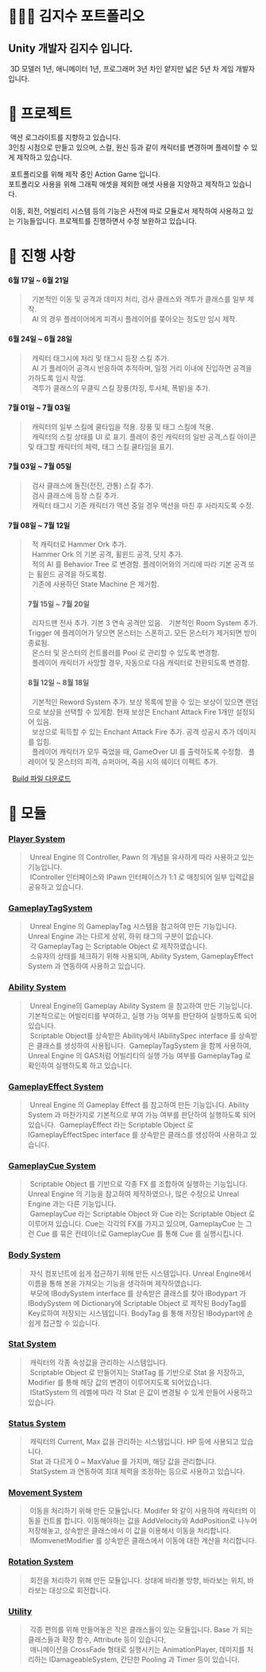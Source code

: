 # 👩🏻‍💻 김지수 포트폴리오

## Unity 개발자 김지수 입니다.
&nbsp;3D 모델러 1년, 애니메이터 1년, 프로그래머 3년 차인 얕지만 넓은 5년 차 게임 개발자 입니다.     

# 📝 프로젝트
&nbsp;액션 로그라이트를 지향하고 있습니다.   
3인칭 시점으로 만들고 있으며, 스컬, 원신 등과 같이 캐릭터를 변경하며 플레이할 수 있게 제작하고 있습니다.   

&nbsp;포트폴리오를 위해 제작 중인 Action Game 입니다.  
포트폴리오 사용을 위해 그래픽 애셋을 제외한 애셋 사용을 지양하고 제작하고 있습니다.    

&nbsp;이동, 회전, 어빌리티 시스템 등의 기능은 사전에 따로 모듈로서 제작하여 사용하고 있는 기능들입니다. 프로젝트를 진행하면서 수정 보완하고 있습니다.


# 📜 진행 사항
 #### 6월 17일 ~ 6월 21일
> &nbsp;   기본적인 이동 및 공격과 데미지 처리, 검사 클래스와 격투가 클래스를 일부 제작.    
> &nbsp;   AI 의 경우 플레이어에게 피격시 플레이어를 쫒아오는 정도만 임시 제작.    
#### 6월 24일 ~ 6월 28일
> &nbsp; 캐릭터 태그시에 처리 및 태그시 등장 스킬 추가.    
> &nbsp; AI 가 플레이어 공격시 반응하여 추적하며, 일정 거리 이내에 진입하면 공격을 가하도록 임시 작업.    
> &nbsp; 격투가 클래스의 우클릭 스킬 장풍(차징, 투사체, 폭발)을 추가.    
#### 7월 01일 ~ 7월 03일
> &nbsp;  캐릭터의 일부 스킬에 쿨타임을 적용. 장풍 및 태그 스킬에 적용.    
> &nbsp;  캐릭터의 스킬 상태를 UI 로 표기. 플레이 중인 캐릭터의 일반 공격,스킬 아이콘 및 태그할 캐릭터의 체력, 태그 스킬 쿨타임을 표기.   
#### 7월 03일 ~ 7월 05일
> &nbsp;  검사 클래스에 돌진(전진, 관통) 스킬 추가.    
> &nbsp;  검사 클래스에 등장 스킬 추가.    
> &nbsp;  캐릭터 태그시 기존 캐릭터가 액션 중일 경우 액션을 마친 후 사라지도록 수정.   
#### 7월 08일 ~ 7월 12일
> &nbsp;  적 캐릭터로 Hammer Ork 추가.    
> &nbsp;  Hammer Ork 의 기본 공격, 휠윈드 공격, 닷지 추가.    
> &nbsp;  적의 AI 를 Behavior Tree 로 변경함. 플레이어와의 거리에 따라 기본 공격 또는 휠윈드 공격을 하도록함.        
> &nbsp;  기존에 사용하던 State Machine 은 제거함.
> #### 7월 15일 ~ 7월 20일
> &nbsp;  리자드맨 전사 추가. 기본 3 연속 공격만 있음.
> &nbsp;  기본적인 Room System 추가. Trigger 에 플레이어가 닿으면 몬스터는 스폰하고. 모든 몬스터가 제거되면 방이 종료됨.      
> &nbsp;  몬스터 및 몬스터의 컨트롤러를 Pool 로 관리할 수 있도록 변경함.    
> &nbsp;  플레이어 캐릭터가 사망할 경우, 자동으로 다음 캐릭터로 전환되도록 변경함.    
> #### 8월 12일 ~ 8월 18일
> &nbsp;  기본적인 Reword System 추가. 보상 목록에 받을 수 있는 보상이 있으면 랜덤으로 보상을 선택할 수 있게함. 현재 보상은 Enchant Attack Fire 1개만 설정되어 있음.   
> &nbsp;  보상으로 획득할 수 있는 Enchant Attack Fire 추가. 공격 성공시 추가 데미지를 입힘.     
> &nbsp;  플레이어 캐릭터가 모두 죽었을 때, GameOver UI 를 출력하도록 수정함.
> &nbsp;  플레이어 및 몬스터의 피격, 슈퍼아머, 죽음 시의 쉐이더 이펙트 추가.        

&nbsp; [Build 파일 다운로드](https://drive.google.com/drive/folders/1lWb3SZCT2R_x6VnrLfdgjaFJJqnDiTvs?usp=drive_link)    
 
 # 🔎 모듈

### [Player System](https://github.com/kimjisoo4/MyPlayerSystem)
> &nbsp;Unreal Engine 의 Controller, Pawn 의 개념을 유사하게 따라 사용하고 있는 기능입니다.  
> &nbsp;IController 인터페이스와 IPawn 인터페이스가 1:1 로 매칭되어 일부 입력값을 공유하고 있습니다.    

### [GameplayTagSystem](https://github.com/kimjisoo4/MyGameplayTagSystem)
> &nbsp;Unreal Engine 의 GameplayTag 시스템을 참고하여 만든 기능입니다. Unreal Engine 과는 다르게 상위, 하위 태그의 구분이 없습니다.    
> &nbsp;각 GameplayTag 는 Scriptable Object 로 제작하였습니다.    
> &nbsp;소유자의 상태를 체크하기 위해 사용되며, Ability System, GameplayEffect System 과 연동하여 사용하고 있습니다.    

### [Ability System](https://github.com/kimjisoo4/MyAbilitySystem)
> &nbsp;Unreal Engine의 Gameplay Ability System 을 참고하여 만든 기능입니다. 기본적으로는 어빌리티를 부여하고, 실행 가능 여부를 판단하여 실행하도록 되어 있습니다.    
> &nbsp;Scriptable Object를 상속받은 Ability에서 IAbilitySpec interface 를 상속받은 클래스를 생성하여 사용됩니다.
> &nbsp;GameplayTagSystem 을 함께 사용하여,  Unreal Engine 의 GAS처럼 어빌리티의 실행 가능 여부를 GameplayTag 로 확인하여 실행하도록 하고 있습니다.    
 
### [GameplayEffect System](https://github.com/kimjisoo4/MyGameplayEffectSystem)
> &nbsp;Unreal Engine 의 Gameplay Effect 를 참고하여 만든 기능입니다. Ability System 과 마찬가지로 기본적으로 부여 가능 여부를 판단하여 실행하도록 되어있습니다.
> &nbsp;GameplayEffect 라는 Scriptable Object 로 IGameplayEffectSpec interface 를 상속받은 클래스를 생성하여 사용하고 있습니다.    

### [GameplayCue System](https://github.com/kimjisoo4/MyGameplayCueSystem)
> &nbsp;Scriptable Object 를 기반으로 각종 FX 를 조합하여 실행하는 기능입니다. Unreal Engine 의 기능을 참고하여 제작하였으나, 많은 수정으로 Unreal Engine 과는 다른 기능입니다.   
> &nbsp;GameplayCue 라는 Scriptable Object 와 Cue 라는 Scriptable Object 로 이루어져 있습니다. Cue는 각각의 FX를 가지고 있으며, GameplayCue 는 그런 Cue 를 묶은 컨테이너로 GameplayCue 를 통해 Cue 를 실행시킵니다.     

### [Body System](https://github.com/kimjisoo4/MyBodySystem)
> &nbsp;자식 컴포넌트에 쉽게 접근하기 위해 만든 시스템입니다. Unreal Engine에서 이름을 통해 본을 가져오는 기능을 생각하며 제작하였습니다.    
> &nbsp;부모에 IBodySystem interface 를 상속받은 클래스를 찾아 IBodypart 가 IBodySystem 에 Dictionary에 Scriptable Object 로 제작된 BodyTag를 Key로하여 저장되는 시스템입니다. BodyTag 를 통해 저장된 IBodypart에 손쉽게 접근할 수 있습니다.    

### [Stat System](https://github.com/kimjisoo4/MyStatSystem)
> &nbsp;캐릭터의 각종 속성값을 관리하는 시스템입니다.     
> &nbsp;Scriptable Object 로 만들어지는 StatTag 를 기반으로 Stat 을 저장하고, Modifier 를 통해 해당 값의 변경이 이루어지도록 되어있습니다.    
> &nbsp;IStatSystem 의 레벨에 따라 각 Stat 은 값이 변경될 수 있게 만들어 사용하고 있습니다.    

### [Status System](https://github.com/kimjisoo4/MyStatusSystem)
> &nbsp;캐릭터의 Current, Max 값을 관리하는 시스템입니다. HP 등에 사용되고 있습니다.    
> &nbsp;Stat 과 다르게 0 ~ MaxValue 를 가지며, 해당 값을 관리합니다.     
> &nbsp;StatSystem 과 연동하여 최대 체력을 조정하는 등으로 사용하고 있습니다.

### [Movement System](https://github.com/kimjisoo4/MyMovementSystem)
> &nbsp;이동을 처리하기 위해 만든 모듈입니다. Modifer 와 같이 사용하여 캐릭터의 이동을 컨트롤 합니다.  이동해야하는 값을 AddVelocity와 AddPosition로 나누어 저장해놓고, 상속받은 클래스에서 이 값을 이용해서 이동을 처리합니다.    
> &nbsp;IMomvenetModifier 를 상속받은 클래스에서 이동에 대한 계산을 처리합니다.    

### [Rotation System](https://github.com/kimjisoo4/MyRotationSystem)
> &nbsp;회전을 처리하기 위해 만든 모듈입니다. 상태에 바라볼 방향, 바라보는 위치, 바라보는 대상으로 회전합니다.     

### [Utility](https://github.com/kimjisoo4/MyUtilities)
> &nbsp;각종 편의를 위해 만들어놓은 작은 클래스들이 있는 모듈입니다.  Base 가 되는 클래스들과 확장 함수, Attribute 등이 있습니다,    
> &nbsp;애니메이션을 CrossFade 형태로 실행시키는 AnimationPlayer, 데미지를 처리하는 IDamageableSystem, 간단한 Pooling 과 Timer 등이 있습니다.
